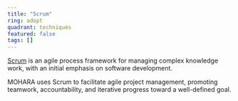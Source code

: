```yaml
---
title: "Scrum"
ring: adopt
quadrant: techniques
featured: false
tags: []
---
```


[Scrum](https://www.scrum.org/) is an agile process framework for managing complex knowledge work, with an initial emphasis on software development.

MOHARA uses Scrum to facilitate agile project management, promoting teamwork, accountability, and iterative progress toward a well-defined goal.
